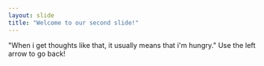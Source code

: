 ```yaml
---
layout: slide
title: "Welcome to our second slide!"
---
```

"When i get thoughts like that, it usually means that i'm hungry."
Use the left arrow to go back!

